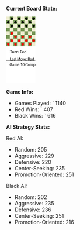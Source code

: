 
**Current Board State:**  
<!-- START_GIF -->
![Checkers Game](./checkers_game.gif)
<!-- END_GIF -->

**Game Info:**  
- Games Played: `<!-- GAMES_PLAYED --> 1140
- Red Wins: `<!-- RED_WINS --> 407
- Black Wins: `<!-- BLACK_WINS --> 616

<!-- AI_STATS -->
**AI Strategy Stats:**

Red AI:
- Random: 205
- Aggressive: 229
- Defensive: 220
- Center-Seeking: 235
- Promotion-Oriented: 251

Black AI:
- Random: 202
- Aggressive: 235
- Defensive: 236
- Center-Seeking: 251
- Promotion-Oriented: 216
